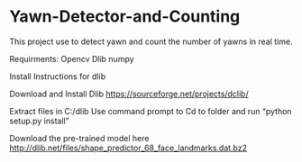 # Yawn-Detector-and-Counting
This project use to detect yawn and count the number of yawns in real time.

Requirments:
Opencv
Dlib
numpy


Install Instructions for dlib

Download and Install Dlib
https://sourceforge.net/projects/dclib/

Extract files in C:/dlib
Use command prompt to Cd to folder and run “python setup.py install”

Download the pre-trained model here
http://dlib.net/files/shape_predictor_68_face_landmarks.dat.bz2
